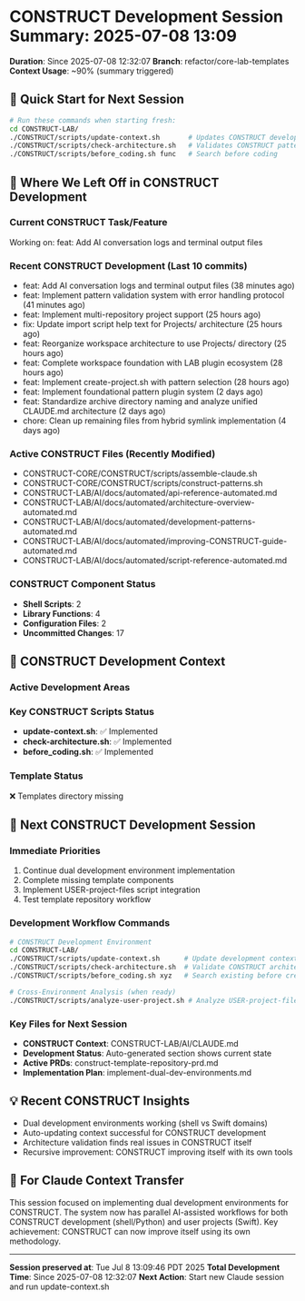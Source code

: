 # CONSTRUCT Development Session Summary: 2025-07-08 13:09
**Duration**: Since 2025-07-08 12:32:07
**Branch**: refactor/core-lab-templates
**Context Usage**: ~90% (summary triggered)

## 🎯 Quick Start for Next Session
```bash
# Run these commands when starting fresh:
cd CONSTRUCT-LAB/
./CONSTRUCT/scripts/update-context.sh       # Updates CONSTRUCT development context
./CONSTRUCT/scripts/check-architecture.sh   # Validates CONSTRUCT patterns
./CONSTRUCT/scripts/before_coding.sh func   # Search before coding
```

## 📍 Where We Left Off in CONSTRUCT Development

### Current CONSTRUCT Task/Feature
Working on: feat: Add AI conversation logs and terminal output files

### Recent CONSTRUCT Development (Last 10 commits)
- feat: Add AI conversation logs and terminal output files (38 minutes ago)
- feat: Implement pattern validation system with error handling protocol (41 minutes ago)
- feat: Implement multi-repository project support (25 hours ago)
- fix: Update import script help text for Projects/ architecture (25 hours ago)
- feat: Reorganize workspace architecture to use Projects/ directory (25 hours ago)
- feat: Complete workspace foundation with LAB plugin ecosystem (28 hours ago)
- feat: Implement create-project.sh with pattern selection (28 hours ago)
- feat: Implement foundational pattern plugin system (2 days ago)
- feat: Standardize archive directory naming and analyze unified CLAUDE.md architecture (2 days ago)
- chore: Clean up remaining files from hybrid symlink implementation (4 days ago)

### Active CONSTRUCT Files (Recently Modified)
- CONSTRUCT-CORE/CONSTRUCT/scripts/assemble-claude.sh
- CONSTRUCT-CORE/CONSTRUCT/scripts/construct-patterns.sh
- CONSTRUCT-LAB/AI/docs/automated/api-reference-automated.md
- CONSTRUCT-LAB/AI/docs/automated/architecture-overview-automated.md
- CONSTRUCT-LAB/AI/docs/automated/development-patterns-automated.md
- CONSTRUCT-LAB/AI/docs/automated/improving-CONSTRUCT-guide-automated.md
- CONSTRUCT-LAB/AI/docs/automated/script-reference-automated.md

### CONSTRUCT Component Status
- **Shell Scripts**:        2
- **Library Functions**:        4
- **Configuration Files**:        2
- **Uncommitted Changes**:       17

## 🔧 CONSTRUCT Development Context

### Active Development Areas


### Key CONSTRUCT Scripts Status
- **update-context.sh**: ✅ Implemented
- **check-architecture.sh**: ✅ Implemented
- **before_coding.sh**: ✅ Implemented

### Template Status
❌ Templates directory missing

## 🚀 Next CONSTRUCT Development Session

### Immediate Priorities
1. Continue dual development environment implementation
2. Complete missing template components
3. Implement USER-project-files script integration
4. Test template repository workflow

### Development Workflow Commands
```bash
# CONSTRUCT Development Environment
cd CONSTRUCT-LAB/
./CONSTRUCT/scripts/update-context.sh      # Update development context
./CONSTRUCT/scripts/check-architecture.sh  # Validate CONSTRUCT architecture
./CONSTRUCT/scripts/before_coding.sh xyz   # Search existing before creating

# Cross-Environment Analysis (when ready)
./CONSTRUCT/scripts/analyze-user-project.sh # Analyze USER-project-files patterns
```

### Key Files for Next Session
- **CONSTRUCT Context**: CONSTRUCT-LAB/AI/CLAUDE.md
- **Development Status**: Auto-generated section shows current state
- **Active PRDs**: construct-template-repository-prd.md
- **Implementation Plan**: implement-dual-dev-environments.md

## 💡 Recent CONSTRUCT Insights
- Dual development environments working (shell vs Swift domains)
- Auto-updating context successful for CONSTRUCT development
- Architecture validation finds real issues in CONSTRUCT itself
- Recursive improvement: CONSTRUCT improving itself with its own tools

## 🤖 For Claude Context Transfer
This session focused on implementing dual development environments for CONSTRUCT. The system now has parallel AI-assisted workflows for both CONSTRUCT development (shell/Python) and user projects (Swift). Key achievement: CONSTRUCT can now improve itself using its own methodology.

---
**Session preserved at**: Tue Jul  8 13:09:46 PDT 2025
**Total Development Time**: Since 2025-07-08 12:32:07
**Next Action**: Start new Claude session and run update-context.sh
